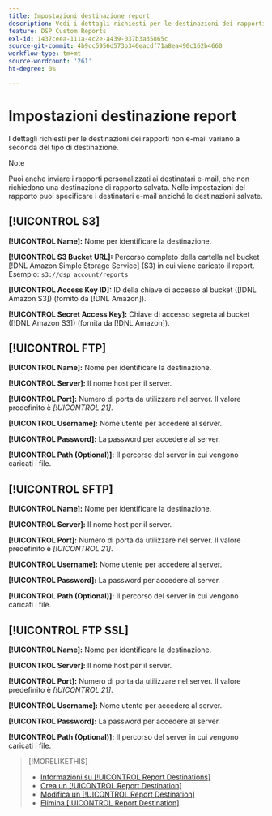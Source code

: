 ```yaml
---
title: Impostazioni destinazione report
description: Vedi i dettagli richiesti per le destinazioni dei rapporti, per tipo di destinazione.
feature: DSP Custom Reports
exl-id: 1437ceea-111a-4c2e-a439-037b3a35865c
source-git-commit: 4b9cc5956d573b346eacdf71a8ea490c162b4660
workflow-type: tm+mt
source-wordcount: '261'
ht-degree: 0%

---
```


# Impostazioni destinazione report

I dettagli richiesti per le destinazioni dei rapporti non e-mail variano a seconda del tipo di destinazione.

>[!NOTE]
>
> Puoi anche inviare i rapporti personalizzati ai destinatari e-mail, che non richiedono una destinazione di rapporto salvata. Nelle impostazioni del rapporto puoi specificare i destinatari e-mail anziché le destinazioni salvate.

## [!UICONTROL S3]

**[!UICONTROL Name]:** Nome per identificare la destinazione.

**[!UICONTROL S3 Bucket URL]:** Percorso completo della cartella nel bucket [!DNL Amazon Simple Storage Service] (S3) in cui viene caricato il report. Esempio: `s3://dsp_account/reports`

**[!UICONTROL Access Key ID]:** ID della chiave di accesso al bucket ([!DNL Amazon S3]) (fornito da [!DNL Amazon]).

**[!UICONTROL Secret Access Key]:** Chiave di accesso segreta al bucket ([!DNL Amazon S3]) (fornita da [!DNL Amazon]).

## [!UICONTROL FTP]

**[!UICONTROL Name]:** Nome per identificare la destinazione.

**[!UICONTROL Server]:** Il nome host per il server.

**[!UICONTROL Port]:** Numero di porta da utilizzare nel server. Il valore predefinito è *[!UICONTROL 21]*.

**[!UICONTROL Username]:** Nome utente per accedere al server.

**[!UICONTROL Password]:** La password per accedere al server.

**[!UICONTROL Path (Optional)]:** Il percorso del server in cui vengono caricati i file.

## [!UICONTROL SFTP]

**[!UICONTROL Name]:** Nome per identificare la destinazione.

**[!UICONTROL Server]:** Il nome host per il server.

**[!UICONTROL Port]:** Numero di porta da utilizzare nel server. Il valore predefinito è *[!UICONTROL 21]*.

**[!UICONTROL Username]:** Nome utente per accedere al server.

**[!UICONTROL Password]:** La password per accedere al server.

**[!UICONTROL Path (Optional)]:** Il percorso del server in cui vengono caricati i file.

## [!UICONTROL FTP SSL]

**[!UICONTROL Name]:** Nome per identificare la destinazione.

**[!UICONTROL Server]:** Il nome host per il server.

**[!UICONTROL Port]:** Numero di porta da utilizzare nel server. Il valore predefinito è *[!UICONTROL 21]*.

**[!UICONTROL Username]:** Nome utente per accedere al server.

**[!UICONTROL Password]:** La password per accedere al server.

**[!UICONTROL Path (Optional)]:** Il percorso del server in cui vengono caricati i file.

>[!MORELIKETHIS]
>
>* [Informazioni su [!UICONTROL Report Destinations]](/help/dsp/reports/report-destinations/report-destination-about.md)
>* [Crea un [!UICONTROL Report Destination]](/help/dsp/reports/report-destinations/report-destination-create.md)
>* [Modifica un [!UICONTROL Report Destination]](/help/dsp/reports/report-destinations/report-destination-edit.md)
>* [Elimina [!UICONTROL Report Destination]](/help/dsp/reports/report-destinations/report-destination-delete.md)
